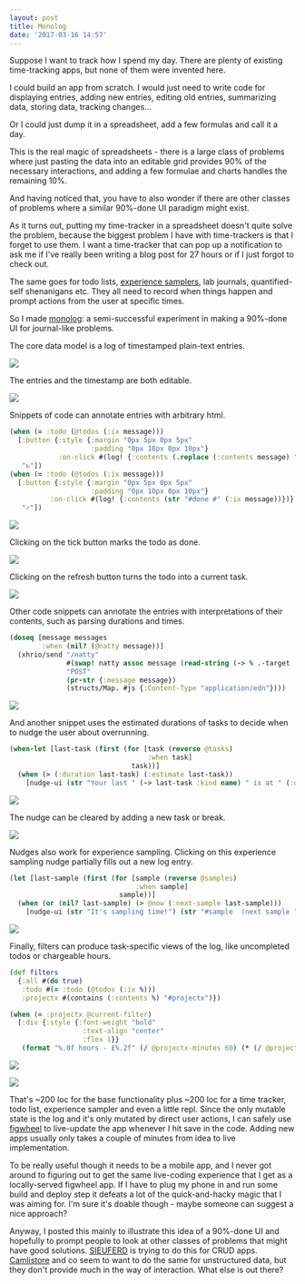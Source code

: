 ```yaml
---
layout: post
title: Monolog
date: '2017-03-16 14:57'
---
```


Suppose I want to track how I spend my day. There are plenty of existing time-tracking apps, but none of them were invented here.

I could build an app from scratch. I would just need to write code for displaying entries, adding new entries, editing old entries, summarizing data, storing data, tracking changes...

Or I could just dump it in a spreadsheet, add a few formulas and call it a day. 

This is the real magic of spreadsheets - there is a large class of problems where just pasting the data into an editable grid provides 90% of the necessary interactions, and adding a few formulae and charts handles the remaining 10%. 

And having noticed that, you have to also wonder if there are other classes of problems where a similar 90%-done UI paradigm might exist. 

As it turns out, putting my time-tracker in a spreadsheet doesn't quite solve the problem, because the biggest problem I have with time-trackers is that I forget to use them. I want a time-tracker that can pop up a notification to ask me if I've really been writing a blog post for 27 hours or if I just forgot to check out.

The same goes for todo lists, [experience samplers](https://en.wikipedia.org/wiki/Experience_sampling_method), lab journals, quantified-self shenanigans etc. They all need to record when things happen and prompt actions from the user at specific times. 

So I made [monolog](https://github.com/jamii/monolog): a semi-successful experiment in making a 90%-done UI for journal-like problems. 

The core data model is a log of timestamped plain-text entries.

![](/img/monolog1.png)

The entries and the timestamp are both editable.

![](/img/monolog2.png)

Snippets of code can annotate entries with arbitrary html.

```cljs 
(when (= :todo (@todos (:ix message)))
  [:button {:style {:margin "0px 5px 0px 5px"
                    :padding "0px 10px 0px 10px"}
            :on-click #(log! {:contents (.replace (:contents message) "#todo" "#task")})}
   "↻"])
(when (= :todo (@todos (:ix message)))
  [:button {:style {:margin "0px 5px 0px 5px"
                    :padding "0px 10px 0px 10px"}
          :on-click #(log! {:contents (str "#done #" (:ix message))})}
   "✓"])
```

![](/img/monolog3.png)

Clicking on the tick button marks the todo as done.

![](/img/monolog4.png)

Clicking on the refresh button turns the todo into a current task.

![](/img/monolog5.png)

Other code snippets can annotate the entries with interpretations of their contents, such as parsing durations and times.

```cljs
(doseq [message messages
        :when (nil? (@natty message))]
  (xhrio/send "/natty"
              #(swap! natty assoc message (read-string (-> % .-target .getResponseText)))
              "POST"
              (pr-str {:message message})
              (structs/Map. #js {:Content-Type "application/edn"})))
```

![](/img/monolog6.png)

And another snippet uses the estimated durations of tasks to decide when to nudge the user about overrunning.

```cljs
(when-let [last-task (first (for [task (reverse @tasks)
                                  :when task]
                              task))]
  (when (> (:duration last-task) (:estimate last-task))
    [nudge-ui (str "Your last " (-> last-task :kind name) " is at " (:duration last-task) " / " (:estimate last-task) " mins! What are you up to?") "#task "]))
```

![](/img/monolog7.png)

The nudge can be cleared by adding a new task or break.

![](/img/monolog8.png)

Nudges also work for experience sampling. Clicking on this experience sampling nudge partially fills out a new log entry.

```cljs
(let [last-sample (first (for [sample (reverse @samples)
                               :when sample]
                           sample))]
  (when (or (nil? last-sample) (> @now (:next-sample last-sample)))
    [nudge-ui (str "It's sampling time!") (str "#sample  (next sample " (time->string (js/Date. (+ (.getTime @now) (* (js/Math.random) 1000 60 60 8)))) ")")
```

![](/img/monolog9.png)

Finally, filters can produce task-specific views of the log, like uncompleted todos or chargeable hours.

```cljs
(def filters
  {:all #(do true)
   :todo #(= :todo (@todos (:ix %)))
   :projectx #(contains (:contents %) "#projectx")})
```

```cljs
(when (= :projectx @current-filter)
  [:div {:style {:font-weight "bold"
                  :text-align "center"
                  :flex 1}}
   (format "%.0f hours - £%.2f" (/ @projectx-minutes 60) (* (/ @projectx-minutes 60 6) 400))])
```

![](/img/monolog10.png)

![](/img/monolog12.png)

That's ~200 loc for the base functionality plus ~200 loc for a time tracker, todo list, experience sampler and even a little repl. Since the only mutable state is the log and it's only mutated by direct user actions, I can safely use [figwheel](https://github.com/bhauman/lein-figwheel) to live-update the app whenever I hit save in the code. Adding new apps usually only takes a couple of minutes from idea to live implementation.

To be really useful though it needs to be a mobile app, and I never got around to figuring out to get the same live-coding experience that I get as a locally-served figwheel app. If I have to plug my phone in and run some build and deploy step it defeats a lot of the quick-and-hacky magic that I was aiming for. I'm sure it's doable though - maybe someone can suggest a nice approach?

Anyway, I posted this mainly to illustrate this idea of a 90%-done UI and hopefully to prompt people to look at other classes of problems that might have good solutions. [SIEUFERD](http://people.csail.mit.edu/ebakke/sieuferd/index.html) is trying to do this for CRUD apps. [Camlistore](https://camlistore.org/) and co seem to want to do the same for unstructured data, but they don't provide much in the way of interaction. What else is out there?
